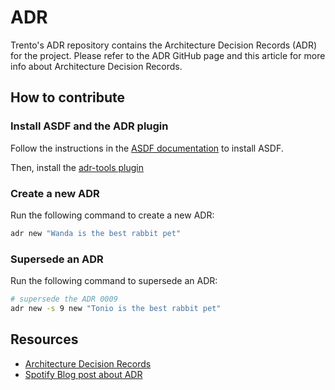 # ADR

Trento's ADR repository contains the Architecture Decision Records (ADR) for the project.
Please refer to the ADR GitHub page and  this article for more info about Architecture Decision Records.

## How to contribute

### Install ASDF and the ADR plugin

Follow the instructions in the [ASDF documentation](https://asdf-vm.com/#/core-manage-asdf-vm) to install ASDF.

Then, install the [adr-tools plugin](https://github.com/npryce/adr-tools)

### Create a new ADR

Run the following command to create a new ADR:

```bash
adr new "Wanda is the best rabbit pet"
```

### Supersede an ADR

Run the following command to supersede an ADR:

```bash
# supersede the ADR 0009
adr new -s 9 new "Tonio is the best rabbit pet"
```

## Resources

- [Architecture Decision Records](https://adr.github.io/)
- [Spotify Blog post about ADR](https://engineering.atspotify.com/2020/04/when-should-i-write-an-architecture-decision-record/)
  
